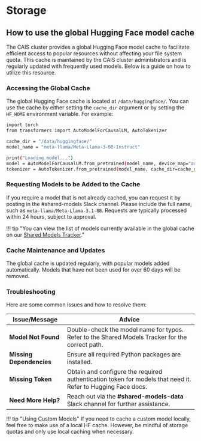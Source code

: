 # Storage

## **How to use the global Hugging Face model cache**

The CAIS cluster provides a global Hugging Face model cache to facilitate efficient access to popular resources without affecting your file system quota. This cache is maintained by the CAIS cluster administrators and is regularly updated with frequently used models. Below is a guide on how to utilize this resource.

### **Accessing the Global Cache**
The global Hugging Face cache is located at `/data/huggingface/`. You can use the cache by either setting the `cache_dir` argument or by setting the `HF_HOME` environment variable. For example:

```sh
import torch
from transformers import AutoModelForCausalLM, AutoTokenizer

cache_dir = "/data/huggingface/"
model_name = "meta-llama/Meta-Llama-3-8B-Instruct"

print("Loading model...")
model = AutoModelForCausalLM.from_pretrained(model_name, device_map="auto", cache_dir=cache_dir)
tokenizer = AutoTokenizer.from_pretrained(model_name, cache_dir=cache_dir)
```

### **Requesting Models to be Added to the Cache**
If you require a model that is not already cached, you can request it by posting in the #shared-models Slack channel. Please include the full name, such as `meta-llama/Meta-Llama-3.1-8B`. Requests are typically processed within 24 hours, subject to approval.

!!! tip "You can view the list of models currently available in the global cache on our [Shared Models Tracker](https://docs.google.com/spreadsheets/d/1q8q1vWuEqaZixtX_XTy0HNIAv8b9zBim_zVRDCLcmfI/edit?gid=0#gid=0)."

### **Cache Maintenance and Updates**
The global cache is updated regularly, with popular models added automatically. Models that have not been used for over 60 days will be removed.

### **Troubleshooting**
Here are some common issues and how to resolve them:

| Issue/Message               | Advice                                                                                                           |
| --------------------------- | ----------------------------------------------------------------------------------------------------------------- |
| **Model Not Found**         | Double-check the model name for typos. Refer to the Shared Models Tracker for the correct path.                  |
| **Missing Dependencies**    | Ensure all required Python packages are installed.                                                               |
| **Missing Token**           | Obtain and configure the required authentication token for models that need it. Refer to Hugging Face docs.      |
| **Need More Help?**         | Reach out via the **#shared-models-data** Slack channel for further assistance.                                  |

!!! tip "Using Custom Models"
    If you need to cache a custom model locally, feel free to make use of a local HF cache. However, be mindful of storage quotas and only use local caching when necessary.